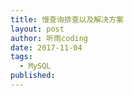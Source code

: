 ```yaml
---
title: 慢查询排查以及解决方案
layout: post
author: 听雨coding
date: 2017-11-04
tags:
  - MySQL
published:
---
```


